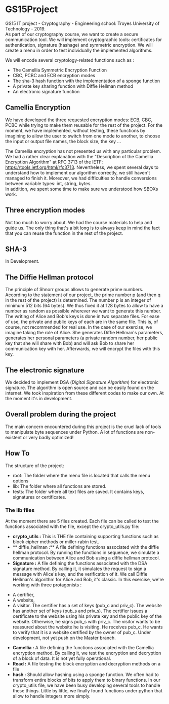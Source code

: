 # GS15Project
GS15 IT project - Cryptography - Engineering school: Troyes University of Technology - 2019.  
As part of our cryptography course, we want to create a secure communication tool. We will implement cryptographic tools: certificates for authentication, signature (hashage) and symmetric encryption. We will create a menu in order to test individually the implemented algorithms. 

We will encode several cryptology-related functions such as :
- The Camellia Symmetric Encryption Function
- CBC, PCBC and ECB encryption modes
- The sha-3 hash function with the implementation of a sponge function 
- A private key sharing function with Diffie Hellman method
- An electronic signature function


## Camellia Encryption
We have developed the three requested encryption modes: ECB, CBC, PCBC while trying to make them reusable for the rest of the project. 
For the moment, we have implemented, without testing, these functions by imagining to allow the user to switch from one mode to another, to choose the input or output file names, the block size, the key ...

The Camellia encryption has not presented us with any particular problem. We had a rather clear explanation with the "Description of the Camellia Encryption Algorithm" at RFC 3713 of the IETF: https://tools.ietf.org/html/rfc3713. 
Nevertheless, we spent several days to understand how to implement our algorithm correctly, we still haven't managed to finish it. Moreover, we had difficulties to handle conversions between variable types: int, string, bytes.  
In addition, we spent some time to make sure we understood how SBOXs work.

## Three encryption modes

Not too much to worry about. We had the course materials to help and guide us. The only thing that's a bit long is to always keep in mind the fact that you can reuse the function in the rest of the project. 

## SHA-3 
In Development. 

## The Diffie Hellman protocol
The principle of Shnorr groups allows to generate prime numbers. According to the statement of our project, the prime number p (and then q in the rest of the project) is determined. The number p is an integer of minimum 512 bits (64 bytes). We thus fixed it at 128 bytes to allow to have a number as random as possible wherever we want to generate this number. 
The writing of Alice and Bob's keys is done in two separate files. For ease of use, the private and public keys of each are in the same file. This is, of course, not recommended for real use. 
In the case of our exercise, we imagine taking the role of Alice. She generates Diffie Hellman's parameters, generates her personal parameters (a private random number, her public key that she will share with Bob) and will ask Bob to share her communication key with her. 
Afterwards, we will encrypt the files with this key.

## The electronic signature
We decided to implement DSA (*Digital Signature Algorithm*) for electronic signature. The algorithm is open source and can be easily found on the internet. We took inspiration from these different codes to make our own. At the moment it's in development. 

## Overall problem during the project
The main concern encountered during this project is the cruel lack of tools to manipulate byte sequences under Python. A lot of functions are non-existent or very badly optimized! 

## How To

The structure of the project:

- root: The folder where the menu file is located that calls the menu options
- lib: The folder where all functions are stored.
- tests: The folder where all text files are saved. It contains keys, signatures or certificates.

###  The lib files 
At the moment there are 5 files created. Each file can be called to test the functions associated with the file, except the crypto_utils.py file:

* **crypto_utils :** This is THE file containing supporting functions such as block cipher methods or miller-rabin test.
* ** diffie_hellman :** A file defining functions associated with the diffie hellman protocol. By running the functions in sequence, we simulate a communication between Alice and Bob using a diffie hellman protocol.
* **Signature :** A file defining the functions associated with the DSA signature method. By calling it, it simulates the request to sign a message with Alice's key, and the verification of it. 
We call Diffie Hellman's algorithm for Alice and Bob, it's classic. In this exercise, we're working with three protagonists : 
- A certifier, 
- A website, 
- A visitor. 
The certifier has a set of keys (pub_c and priv_c).  The website has another set of keys (pub_s and priv_s). The certifier issues a certificate to the website using his private key and the public key of the website. Otherwise, he signs pub_s with priv_c.   The visitor wants to be reassured about the website he is visiting. He receives pub_c. He wants to verify that it is a website certified by the owner of pub_c. Under development, not yet push on the Master branch. 
* **Camellia :** A file defining the functions associated with the Camellia encryption method. By calling it, we test the encryption and decryption of a block of data. It is not yet fully operational. 
* **Read :** A file testing the block encryption and decryption methods on a file
* **hash :** Should allow hashing using a sponge function. We often had to transform entire blocks of bits to apply them to binary functions. In our crypto_utils file, we have been busy developing several tools to handle these things. Little by little, we finally found functions under python that allow to handle integers more simply. 
